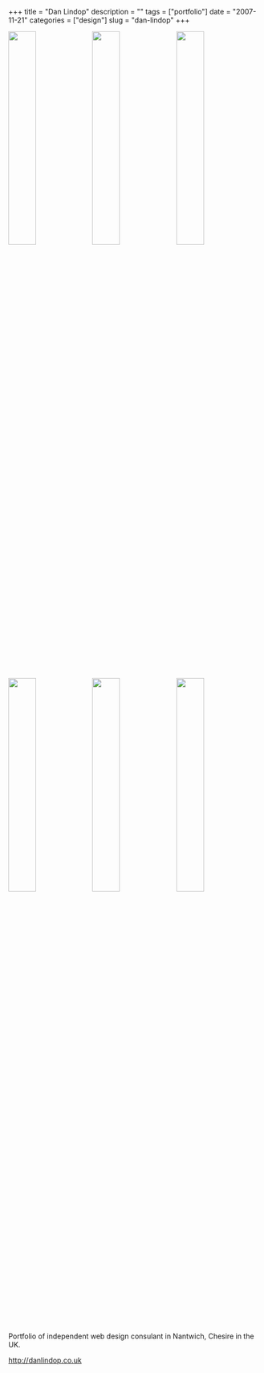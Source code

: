 +++
title = "Dan Lindop"
description = ""
tags = ["portfolio"]
date = "2007-11-21"
categories = ["design"]
slug = "dan-lindop"
+++


<div id="screens-thumbs" class="clearfix mt1-5">
<a href="//konigi.com/media/design/danlindop-1.jpg" class="group" rel="group"><img src="//konigi.com/media/design/danlindop-1.png" alt="" class="thumb" style="width: 33%; max-width: 33%;padding: 0 1px 1px 0" /></a><a href="//konigi.com/media/design/danlindop-2.jpg" class="group" rel="group"><img src="//konigi.com/media/design/danlindop-2.png" alt="" class="thumb" style="width: 33%; max-width: 33%;padding: 0 1px 1px 0" /></a><a href="//konigi.com/media/design/danlindop-3.jpg" class="group" rel="group"><img src="//konigi.com/media/design/danlindop-3.png" alt="" class="thumb" style="width: 33%; max-width: 33%;padding: 0 1px 1px 0" /></a><a href="//konigi.com/media/design/danlindop-4.jpg" class="group" rel="group"><img src="//konigi.com/media/design/danlindop-4.png" alt="" class="thumb" style="width: 33%; max-width: 33%;padding: 0 1px 1px 0" /></a><a href="//konigi.com/media/design/danlindop-5.jpg" class="group" rel="group"><img src="//konigi.com/media/design/danlindop-5.png" alt="" class="thumb" style="width: 33%; max-width: 33%;padding: 0 1px 1px 0" /></a><a href="//konigi.com/media/design/danlindop-6.jpg" class="group" rel="group"><img src="//konigi.com/media/design/danlindop-6.png" alt="" class="thumb" style="width: 33%; max-width: 33%;padding: 0 1px 1px 0" /></a>
</div>   
<p>Portfolio of independent web design consulant in Nantwich, Chesire in the UK.</p>
<p><a href="http://danlindop.co.uk/">http://danlindop.co.uk</a></p>  
